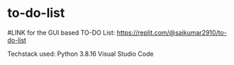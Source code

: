 # to-do-list

#LINK for the GUI based TO-DO List:
https://replit.com/@saikumar2910/to-do-list


Techstack used:
Python 3.8.16
Visual Studio Code
